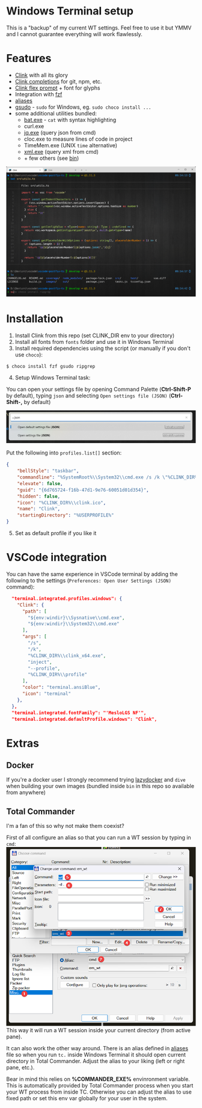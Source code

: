 # Windows Terminal setup

This is a "backup" of my current WT settings. Feel free to use it but YMMV and I cannot guarantee everything will work flawlessly.

# Features

- [Clink](https://github.com/chrisant996/clink) with all its glory
- [Clink completions](https://github.com/chrisant996/clink-completions) for git, npm, etc.
- [Clink flex prompt](https://github.com/chrisant996/clink-flex-prompt) + font for glyphs
- Integration with [fzf](https://github.com/chrisant996/clink-fzf)
- [aliases](aliases)
- [gsudo](https://github.com/gerardog/gsudo) - `sudo` for Windows, eg. `sudo choco install ...`
- some additional utilities bundled:
  - [bat.exe](https://github.com/sharkdp/bat) - `cat` with syntax highlighting
  - curl.exe
  - [jq.exe](https://stedolan.github.io/jq/tutorial/) (query json from cmd)
  - cloc.exe to measure lines of code in project
  - TimeMem.exe (UNIX `time` alternative)
  - [xml.exe](http://xmlstar.sourceforge.net/doc/UG/ch04.html) (query xml from cmd)
  - \+ few others (see [bin](bin))

![image](screenshot.png)

# Installation

1. Install Clink from this repo (set CLINK_DIR env to your directory)
2. Install all fonts from `fonts` folder and use it in Windows Terminal
3. Install required dependencies using the script (or manually if you don't use `choco`):
```shell
$ choco install fzf gsudo ripgrep
```
4. Setup Windows Terminal task: 

You can open your settings file by opening Command Palette (**Ctrl-Shift-P** by default), typing `json` and selecting `Open settings file (JSON)` (**Ctrl-Shift-,** by default)

![settings](settings-file.png)

Put the following into `profiles.list[]` section:
```json
{
    "bellStyle": "taskbar",
    "commandline": "%SystemRoot%\\System32\\cmd.exe /s /k \"%CLINK_DIR%\\clink_x64.exe inject --profile %CLINK_DIR%\\profile\"",
    "elevate": false,
    "guid": "{6d765724-f16b-47d1-9e76-60051d01d354}",
    "hidden": false,
    "icon": "%CLINK_DIR%\\clink.ico",
    "name": "Clink",
    "startingDirectory": "%USERPROFILE%"
}
```

5. Set as default profile if you like it

# VSCode integration

You can have the same experience in VSCode terminal by adding the following to the settings (`Preferences: Open User Settings (JSON)` command):

```json
  "terminal.integrated.profiles.windows": {
    "Clink": {
      "path": [
        "${env:windir}\\Sysnative\\cmd.exe",
        "${env:windir}\\System32\\cmd.exe"
      ],
      "args": [
        "/s",
        "/k",
        "%CLINK_DIR%\\clink_x64.exe",
        "inject",
        "--profile",
        "%CLINK_DIR%\\profile"
      ],
      "color": "terminal.ansiBlue",
      "icon": "terminal"
    },
  },
  "terminal.integrated.fontFamily": "'MesloLGS NF'",
  "terminal.integrated.defaultProfile.windows": "Clink",
```

# Extras

## Docker

If you're a docker user I strongly recommend trying [lazydocker](https://github.com/jesseduffield/lazydocker) and `dive` when building your own images (bundled inside `bin` in this repo so available from anywhere)

## Total Commander

I'm a fan of this so why not make them coexist?

First of all configure an alias so that you can run a WT session by typing in `cmd`:
![configuration](total-commander.png)
This way it will run a WT session inside your current directory (from active pane).

It can also work the other way around. There is an alias defined in [aliases](aliases) file so when you run `tc.` inside Windows Terminal it should open current directory in Total Commander.
Adjust the alias to your liking (left or right pane, etc.).

Bear in mind this relies on **%COMMANDER_EXE%** envinronment variable. This is automatically provided by Total Commander process when you start your WT process from inside TC. Otherwise you can adjust the alias to use fixed path or set this env var globally for your user in the system.
